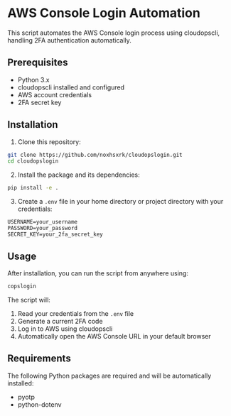 # AWS Console Login Automation

This script automates the AWS Console login process using cloudopscli, handling 2FA authentication automatically.

## Prerequisites

- Python 3.x
- cloudopscli installed and configured
- AWS account credentials
- 2FA secret key

## Installation

1. Clone this repository:

```bash
git clone https://github.com/noxhsxrk/cloudopslogin.git
cd cloudopslogin
```

2. Install the package and its dependencies:

```bash
pip install -e .
```

3. Create a `.env` file in your home directory or project directory with your credentials:

```plaintext
USERNAME=your_username
PASSWORD=your_password
SECRET_KEY=your_2fa_secret_key
```

## Usage

After installation, you can run the script from anywhere using:

```bash
copslogin
```

The script will:

1. Read your credentials from the `.env` file
2. Generate a current 2FA code
3. Log in to AWS using cloudopscli
4. Automatically open the AWS Console URL in your default browser

## Requirements

The following Python packages are required and will be automatically installed:

- pyotp
- python-dotenv
